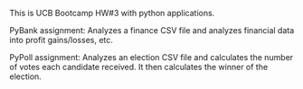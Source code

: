 This is UCB Bootcamp HW#3 with python applications.

PyBank assignment: Analyzes a finance CSV file and analyzes financial data into profit gains/losses, etc.

PyPoll assignment: Analyzes an election CSV file and calculates the number of votes each candidate received. It then calculates the winner of the election.
